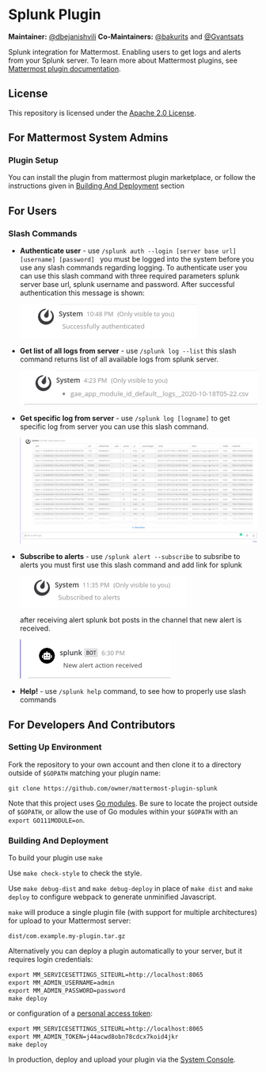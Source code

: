  # Splunk Plugin 

**Maintainer:** [@dbejanishvili](https://github.com/dbejanishvili)
**Co-Maintainers:** [@bakurits](https://github.com/bakurits) and [@Gvantsats](https://github.com/Gvantsats)

Splunk integration for Mattermost. Enabling users to get logs and alerts from your Splunk server.
To learn more about Mattermost plugins, see [Mattermost plugin documentation](https://developers.mattermost.com/extend/plugins/).

## License

This repository is licensed under the [Apache 2.0 License](https://github.com/bakurits/mattermost-plugin-anonymous/blob/master/LICENSE).

## For Mattermost System Admins

### Plugin Setup

You can install the plugin from mattermost plugin marketplace, or follow the instructions given in [Building And Deployment](#building-and-deployment) section

## For Users

### Slash Commands

* __Authenticate user__ - use `/splunk auth --login [server base url] [username] [password] ` you must be logged into the system before you use any slash commands regarding logging. To authenticate user you can use this slash command with three required parameters splunk server base url, splunk username and password. After successful authentication this message is shown:

    ![GitHub plugin screenshot](images/auth_success.png)

* __Get list of all logs from server__ - use `/splunk log --list` this slash command returns list of all available logs from splunk server.

    ![GitHub plugin screenshot](images/log_list.png)

* __Get specific log from server__ - use `/splunk log [logname]` to get specific log from server you can use this slash command. 

    ![GitHub plugin screenshot](images/log.png)

* __Subscribe to alerts__ - use `/splunk alert --subscribe` to subsribe to alerts you must first use this slash command and add link for splunk

    ![GitHub plugin screenshot](images/alert.png)

    after receiving alert splunk bot posts in the channel that new alert is received.

    ![GitHub plugin screenshot](images/alert_received.png)



* __Help!__ - use `/splunk help` command, to see how to properly use slash commands


## **For Developers And Contributors**
### Setting Up Environment
Fork the repository to your own account and then clone it to a directory outside of `$GOPATH` matching your plugin name:
```
git clone https://github.com/owner/mattermost-plugin-splunk
```

Note that this project uses [Go modules](https://github.com/golang/go/wiki/Modules). Be sure to locate the project outside of `$GOPATH`, or allow the use of Go modules within your `$GOPATH` with an `export GO111MODULE=on`.

### Building And Deployment
To build your plugin use `make`

Use `make check-style` to check the style.

Use `make debug-dist` and `make debug-deploy` in place of `make dist` and `make deploy` to configure webpack to generate unminified Javascript.

`make` will produce a single plugin file (with support for multiple architectures) for upload to your Mattermost server:

```
dist/com.example.my-plugin.tar.gz
```

Alternatively you can deploy a plugin automatically to your server, but it requires login credentials:
```
export MM_SERVICESETTINGS_SITEURL=http://localhost:8065
export MM_ADMIN_USERNAME=admin
export MM_ADMIN_PASSWORD=password
make deploy
```

or configuration of a [personal access token](https://docs.mattermost.com/developer/personal-access-tokens.html):
```
export MM_SERVICESETTINGS_SITEURL=http://localhost:8065
export MM_ADMIN_TOKEN=j44acwd8obn78cdcx7koid4jkr
make deploy
```

In production, deploy and upload your plugin via the [System Console](https://about.mattermost.com/default-plugin-uploads).
